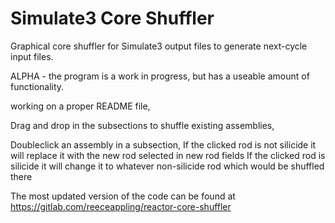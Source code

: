 # Simulate3 Core Shuffler
Graphical core shuffler for Simulate3 output files to generate next-cycle input files.

ALPHA - the program is a work in progress, but has a useable amount of functionality.

working on a proper README file,

Drag and drop in the subsections to shuffle existing assemblies,

Doubleclick an assembly in a subsection,
If the clicked rod is not silicide it will replace it with the new rod selected in new rod fields
If the clicked rod is silicide it will change it to whatever non-silicide rod which would be shuffled there

The most updated version of the code can be found at https://gitlab.com/reeceappling/reactor-core-shuffler
